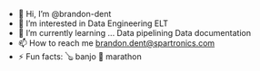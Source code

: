 - 👋 Hi, I’m @brandon-dent
- 👀 I’m interested in
        Data Engineering
        ELT           
- 🌱 I’m currently learning ...
        Data pipelining
        Data documentation
- 📫 How to reach me
        brandon.dent@spartronics.com
- ⚡ Fun facts:
        🪕 banjo
        🏃 marathon
